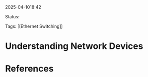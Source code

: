 
2025-04-1018:42

Status:

Tags: [[Ethernet Switching]]


# Understanding Network Devices





# References